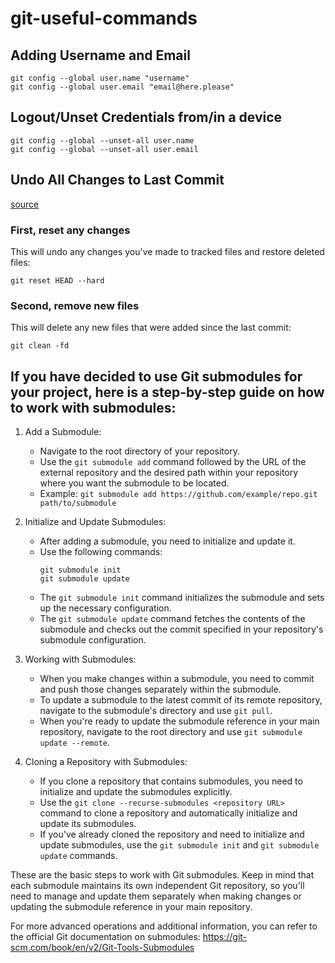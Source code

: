 # git-useful-commands
## Adding Username and Email
```
git config --global user.name "username"
git config --global user.email "email@here.please"
```

## Logout/Unset Credentials from/in a device
```
git config --global --unset-all user.name
git config --global --unset-all user.email
```

## Undo All Changes to Last Commit
[source](https://stackoverflow.com/questions/4630312/reset-all-changes-after-last-commit-in-git)
### First, reset any changes
This will undo any changes you've made to tracked files and restore deleted files:
```
git reset HEAD --hard
```

### Second, remove new files
This will delete any new files that were added since the last commit:
```
git clean -fd
```

## If you have decided to use Git submodules for your project, here is a step-by-step guide on how to work with submodules:

1. Add a Submodule:
   - Navigate to the root directory of your repository.
   - Use the `git submodule add` command followed by the URL of the external repository and the desired path within your repository where you want the submodule to be located.
   - Example: `git submodule add https://github.com/example/repo.git path/to/submodule`

2. Initialize and Update Submodules:
   - After adding a submodule, you need to initialize and update it.
   - Use the following commands:
     ```
     git submodule init
     git submodule update
     ```
   - The `git submodule init` command initializes the submodule and sets up the necessary configuration.
   - The `git submodule update` command fetches the contents of the submodule and checks out the commit specified in your repository's submodule configuration.

3. Working with Submodules:
   - When you make changes within a submodule, you need to commit and push those changes separately within the submodule.
   - To update a submodule to the latest commit of its remote repository, navigate to the submodule's directory and use `git pull`.
   - When you're ready to update the submodule reference in your main repository, navigate to the root directory and use `git submodule update --remote`.

4. Cloning a Repository with Submodules:
   - If you clone a repository that contains submodules, you need to initialize and update the submodules explicitly.
   - Use the `git clone --recurse-submodules <repository URL>` command to clone a repository and automatically initialize and update its submodules.
   - If you've already cloned the repository and need to initialize and update submodules, use the `git submodule init` and `git submodule update` commands.

These are the basic steps to work with Git submodules. Keep in mind that each submodule maintains its own independent Git repository, so you'll need to manage and update them separately when making changes or updating the submodule reference in your main repository.

For more advanced operations and additional information, you can refer to the official Git documentation on submodules: https://git-scm.com/book/en/v2/Git-Tools-Submodules



